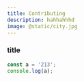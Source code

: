 ```yaml
---
title: Contributing
description: hahhahhhd
image: @static/city.jpg
---
```


### title

```javascript
const a = '213';
console.log(a);
```